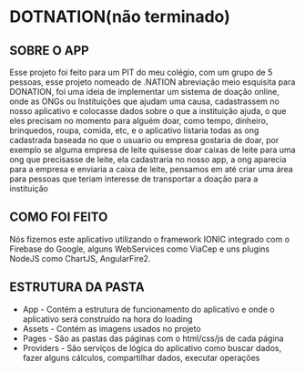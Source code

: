 # DOTNATION(não terminado)

## **SOBRE O APP**

Esse projeto foi feito para um PIT do meu colégio, com um grupo de 5 pessoas, esse projeto nomeado de .NATION abreviação meio esquisita para DONATION, foi uma ideia de implementar um sistema de doação online, onde as ONGs ou Instituições que ajudam uma causa, cadastrassem no nosso aplicativo e colocasse dados sobre o que a instituição ajuda, o que eles precisam no momento para alguém doar, como tempo, dinheiro, brinquedos, roupa, comida, etc, e o aplicativo listaria todas as ong cadastrada baseada no que o usuario ou empresa gostaria de doar, por exemplo se alguma empresa de leite quisesse doar caixas de leite para uma ong que precisasse de leite, ela cadastraria no nosso app, a ong aparecia para a empresa e enviaria a caixa de leite, pensamos em até criar uma área para pessoas que teriam interesse de transportar a doação para a instituição

## **COMO FOI FEITO**

Nós fizemos este aplicativo utilizando o framework IONIC integrado com o Firebase do Google, alguns WebServices como ViaCep e uns plugins NodeJS como ChartJS, AngularFire2.

## **ESTRUTURA DA PASTA**
- App - Contém a estrutura de funcionamento do aplicativo e onde o aplicativo será construído na hora do loading
- Assets - Contém as imagens usados no projeto
- Pages - São as pastas das páginas com o html/css/js de cada página
- Providers - São serviços de lógica do aplicativo como buscar dados, fazer alguns cálculos, compartilhar dados, executar operações
